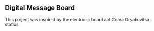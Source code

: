 ## Digital Message Board

This project was inspired by the electronic board аat Gorna Oryahovitsa station.
